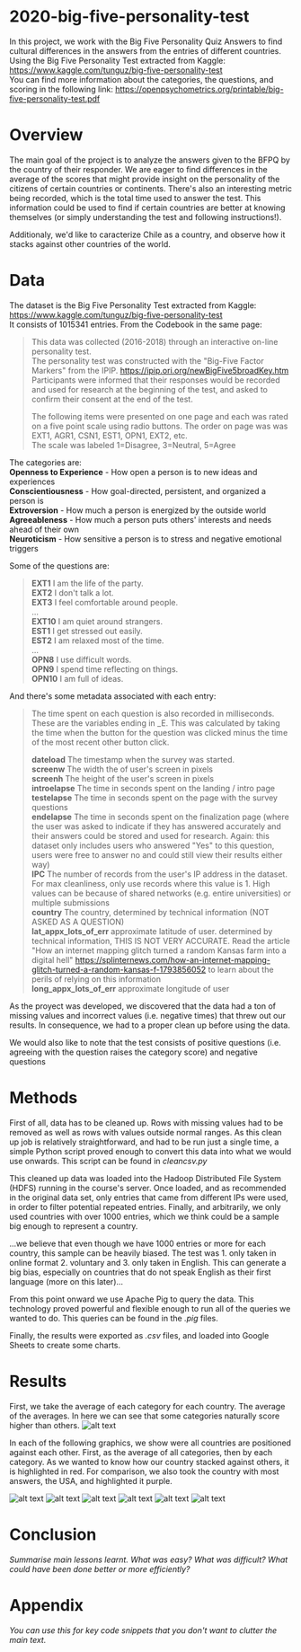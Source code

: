 # 2020-big-five-personality-test

In this project, we work with the Big Five Personality Quiz Answers to find cultural differences in the answers from the entries of different countries.  
Using the Big Five Personality Test extracted from Kaggle: https://www.kaggle.com/tunguz/big-five-personality-test  
You can find more information about the categories, the questions, and scoring in the following link: https://openpsychometrics.org/printable/big-five-personality-test.pdf   

# Overview

The main goal of the project is to analyze the answers given to the BFPQ by the country of their responder. We are eager to find differences in the average of the scores that might provide insight on the personality of the citizens of certain countries or continents. There's also an interesting metric being recorded, which is the total time used to answer the test. This information could be used to find if certain countries are better at knowing themselves (or simply understanding the test and following instructions!).  
  
Additionaly, we'd like to caracterize Chile as a country, and observe how it stacks against other countries of the world.

# Data

The dataset is the Big Five Personality Test extracted from Kaggle: https://www.kaggle.com/tunguz/big-five-personality-test  
It consists of 1015341 entries. From the Codebook in the same page:
> This data was collected (2016-2018) through an interactive on-line personality test.  
> The personality test was constructed with the "Big-Five Factor Markers" from the IPIP. https://ipip.ori.org/newBigFive5broadKey.htm  
> Participants were informed that their responses would be recorded and used for research at the beginning of the test, and asked to confirm their consent at the end of the test.  
>  
> The following items were presented on one page and each was rated on a five point scale using radio buttons. The order on page was was EXT1, AGR1, CSN1, EST1, OPN1, EXT2, etc.  
> The scale was labeled 1=Disagree, 3=Neutral, 5=Agree  

The categories are:  
**Openness to Experience** - How open a person is to new ideas and experiences  
**Conscientiousness** - How goal-directed, persistent, and organized a person is  
**Extroversion** - How much a person is energized by the outside world  
**Agreeableness** - How much a person puts others' interests and needs ahead of their own  
**Neuroticism** - How sensitive a person is to stress and negative emotional triggers  
  
Some of the questions are:

> **EXT1**	I am the life of the party.  
> **EXT2**	I don't talk a lot.  
> **EXT3**	I feel comfortable around people.  
> ...  
> **EXT10**	I am quiet around strangers.  
> **EST1**	I get stressed out easily.  
> **EST2**	I am relaxed most of the time.  
> ...  
> **OPN8**	I use difficult words.  
> **OPN9**	I spend time reflecting on things.  
> **OPN10**	I am full of ideas.  

And there's some metadata associated with each entry:

> The time spent on each question is also recorded in milliseconds. These are the variables ending in \_E. This was calculated by taking the time when the button for the question was clicked minus the time of the most recent other button click.  
>  
> **dateload**    The timestamp when the survey was started.  
> **screenw**     The width the of user's screen in pixels  
> **screenh**     The height of the user's screen in pixels  
> **introelapse** The time in seconds spent on the landing / intro page  
> **testelapse**  The time in seconds spent on the page with the survey questions  
> **endelapse**   The time in seconds spent on the finalization page (where the user was asked to indicate if they has answered accurately and their answers could be stored and used for research. Again: this dataset only includes users who answered "Yes" to this question, users were free to answer no and could still view their results either way)  
> **IPC**         The number of records from the user's IP address in the dataset. For max cleanliness, only use records where this value is 1. High values can be because of shared networks (e.g. entire universities) or multiple submissions  
> **country**     The country, determined by technical information (NOT ASKED AS A QUESTION)  
> **lat_appx_lots_of_err**    approximate latitude of user. determined by technical information, THIS IS NOT VERY ACCURATE. Read the article "How an internet mapping glitch turned a random Kansas farm into a digital hell" https://splinternews.com/how-an-internet-mapping-glitch-turned-a-random-kansas-f-1793856052 to learn about the perils of relying on this information  
> **long_appx_lots_of_err**   approximate longitude of user  

As the proyect was developed, we discovered that the data had a ton of missing values and incorrect values (i.e. negative times) that threw out our results. In consequence, we had to a proper clean up before using the data.  

We would also like to note that the test consists of positive questions (i.e. agreeing with the question raises the category score) and negative questions

# Methods

First of all, data has to be cleaned up. Rows with missing values had to be removed as well as rows with values outside normal ranges. As this clean up job is relatively straightforward, and had to be run just a single time, a simple Python script proved enough to convert this data into what we would use onwards. This script can be found in *cleancsv.py*

This cleaned up data was loaded into the Hadoop Distributed File System (HDFS) running in the course's server. Once loaded, and as recommended in the original data set, only entries that came from different IPs were used, in order to filter potential repeated entries. Finally, and arbitrarily, we only used countries with over 1000 entries, which we think could be a sample big enough to represent a country.  

...we believe that even though we have 1000 entries or more for each country, this sample can be heavily biased. The test was 1. only taken in online format 2. voluntary and 3. only taken in English. This can generate a big bias, especially on countries that do not speak English as their first language (more on this later)...

From this point onward we use Apache Pig to query the data. This technology proved powerful and flexible enough to run all of the queries we wanted to do. This queries can be found in the *.pig* files.

Finally, the results were exported as *.csv* files, and loaded into Google Sheets to create some charts.

# Results

First, we take the average of each category for each country. The average of the averages. In here we can see that some categories naturally score higher than others.
![alt text](https://github.com/cc5212/2020-big-five-personality-test/blob/master/results/Average%20Scores%20by%20Category.png "Average Scores by Category")

In each of the following graphics, we show were all countries are positioned against each other. First, as the average of all categories, then by each category. As we wanted to know how our country stacked against others, it is highlighted in red. For comparison, we also took the country with most answers, the USA, and highlighted it purple.

![alt text](https://github.com/cc5212/2020-big-five-personality-test/blob/master/results/Average%20Total%20Score%20by%20Country.png "Average Total Score by Country")
![alt text](https://github.com/cc5212/2020-big-five-personality-test/blob/master/results/Average%20Agreeableness%20Score%20by%20Country.png "Average Agreeableness Score by Country")
![alt text](https://github.com/cc5212/2020-big-five-personality-test/blob/master/results/Average%20Conscientiousness%20Score%20by%20Country.png "Average Conscientiousness Score by Country")
![alt text](https://github.com/cc5212/2020-big-five-personality-test/blob/master/results/Average%20Extroversion%20by%20Country.png "Average Extroversion by Country")
![alt text](https://github.com/cc5212/2020-big-five-personality-test/blob/master/results/Average%20Neuroticism%20Score%20by%20Country.png "Average Neuroticism Score by Country")
![alt text](https://github.com/cc5212/2020-big-five-personality-test/blob/master/results/Average%20Openness%20to%20Experience%20Score%20by%20Country.png "Average Openness to Experience Score by Country")

# Conclusion

*Summarise main lessons learnt. What was easy? What was difficult? What could have been done better or more efficiently?*

# Appendix

*You can use this for key code snippets that you don't want to clutter the main text.*

